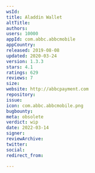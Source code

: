 ```yaml
---
wsId: 
title: Aladdin Wallet
altTitle: 
authors: 
users: 10000
appId: com.abbc.abbcmobile
appCountry: 
released: 2019-08-08
updated: 2020-03-24
version: 1.3.3
stars: 4.1
ratings: 629
reviews: 7
size: 
website: http://abbcpayment.com
repository: 
issue: 
icon: com.abbc.abbcmobile.png
bugbounty: 
meta: obsolete
verdict: wip
date: 2022-03-14
signer: 
reviewArchive: 
twitter: 
social: 
redirect_from: 

---
```


